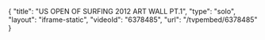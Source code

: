{
    "title": "US OPEN OF SURFING 2012 ART WALL PT.1",
    "type": "solo",
    "layout": "iframe-static",
    "videoId": "6378485",
    "url": "\/tvpembed\/6378485"
}